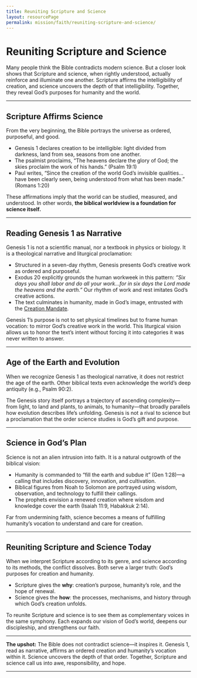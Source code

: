 ```yaml
---
title: Reuniting Scripture and Science
layout: resourcePage
permalink: mission/faith/reuniting-scripture-and-science/
---
```


# Reuniting Scripture and Science

Many people think the Bible contradicts modern science. But a closer look shows that Scripture and science, when rightly understood, actually reinforce and illuminate one another. Scripture affirms the intelligibility of creation, and science uncovers the depth of that intelligibility. Together, they reveal God’s purposes for humanity and the world.

---

## Scripture Affirms Science

From the very beginning, the Bible portrays the universe as ordered, purposeful, and good.

- Genesis 1 declares creation to be intelligible: light divided from darkness, land from sea, seasons from one another.  
- The psalmist proclaims, “The heavens declare the glory of God; the skies proclaim the work of his hands.” (Psalm 19:1)  
- Paul writes, “Since the creation of the world God’s invisible qualities…have been clearly seen, being understood from what has been made.” (Romans 1:20)

These affirmations imply that the world can be studied, measured, and understood. In other words, **the biblical worldview is a foundation for science itself.**

---

## Reading Genesis 1 as Narrative

Genesis 1 is not a scientific manual, nor a textbook in physics or biology. It is a theological narrative and liturgical proclamation:

- Structured in a seven-day rhythm, Genesis presents God’s creative work as ordered and purposeful.  
- Exodus 20 explicitly grounds the human workweek in this pattern: *“Six days you shall labor and do all your work…for in six days the Lord made the heavens and the earth.”* Our rhythm of work and rest imitates God’s creative actions.  
- The text culminates in humanity, made in God’s image, entrusted with the [Creation Mandate](/mission/theological/creation-mandate/).  

Genesis 1’s purpose is not to set physical timelines but to frame human vocation: to mirror God’s creative work in the world. This liturgical vision allows us to honor the text’s intent without forcing it into categories it was never written to answer.

---

## Age of the Earth and Evolution

When we recognize Genesis 1 as theological narrative, it does not restrict the age of the earth. Other biblical texts even acknowledge the world’s deep antiquity (e.g., Psalm 90:2).  

The Genesis story itself portrays a trajectory of ascending complexity—from light, to land and plants, to animals, to humanity—that broadly parallels how evolution describes life’s unfolding. Genesis is not a rival to science but a proclamation that the order science studies is God’s gift and purpose.

---

## Science in God’s Plan

Science is not an alien intrusion into faith. It is a natural outgrowth of the biblical vision:

- Humanity is commanded to “fill the earth and subdue it” (Gen 1:28)—a calling that includes discovery, innovation, and cultivation.  
- Biblical figures from Noah to Solomon are portrayed using wisdom, observation, and technology to fulfill their callings.  
- The prophets envision a renewed creation where wisdom and knowledge cover the earth (Isaiah 11:9, Habakkuk 2:14).

Far from undermining faith, science becomes a means of fulfilling humanity’s vocation to understand and care for creation.

---

## Reuniting Scripture and Science Today

When we interpret Scripture according to its genre, and science according to its methods, the conflict dissolves. Both serve a larger truth: God’s purposes for creation and humanity.

- Scripture gives the **why**: creation’s purpose, humanity’s role, and the hope of renewal.  
- Science gives the **how**: the processes, mechanisms, and history through which God’s creation unfolds.  

To reunite Scripture and science is to see them as complementary voices in the same symphony. Each expands our vision of God’s world, deepens our discipleship, and strengthens our faith.

---

**The upshot:** The Bible does not contradict science—it inspires it. Genesis 1, read as narrative, affirms an ordered creation and humanity’s vocation within it. Science uncovers the depth of that order. Together, Scripture and science call us into awe, responsibility, and hope.

---
